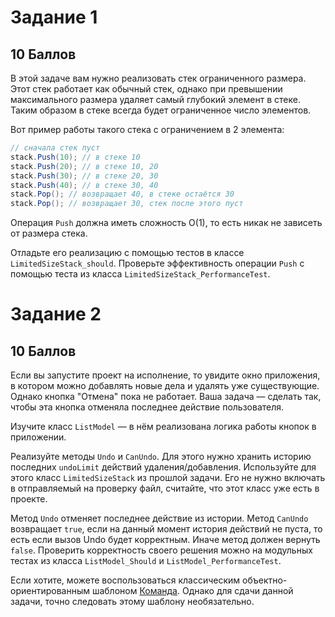 # Задание 1

## 10 Баллов

В этой задаче вам нужно реализовать стек ограниченного размера. Этот стек работает как обычный стек, однако при превышении максимального размера удаляет самый глубокий элемент в стеке. Таким образом в стеке всегда будет ограниченное число элементов.

Вот пример работы такого стека с ограничением в 2 элемента:

```csharp
// сначала стек пуст
stack.Push(10); // в стеке 10
stack.Push(20); // в стеке 10, 20
stack.Push(30); // в стеке 20, 30
stack.Push(40); // в стеке 30, 40
stack.Pop(); // возвращает 40, в стеке остаётся 30
stack.Pop(); // возвращает 30, стек после этого пуст
```

Операция `Push` должна иметь сложность O(1), то есть никак не зависеть от размера стека.

Отладьте его реализацию с помощью тестов в классе `LimitedSizeStack_should`. Проверьте эффективность операции `Push` с помощью теста из класса `LimitedSizeStack_PerformanceTest`.

# Задание 2

## 10 Баллов

Если вы запустите проект на исполнение, то увидите окно приложения, в котором можно добавлять новые дела и удалять уже существующие. Однако кнопка "Отмена" пока не работает. Ваша задача — сделать так, чтобы эта кнопка отменяла последнее действие пользователя.

Изучите класс `ListModel` — в нём реализована логика работы кнопок в приложении.

Реализуйте методы `Undo` и `CanUndo`. Для этого нужно хранить историю последних `undoLimit` действий удаления/добавления. Используйте для этого класс `LimitedSizeStack` из прошлой задачи. Его не нужно включать в отправляемый на проверку файл, считайте, что этот класс уже есть в проекте.

Метод `Undo` отменяет последнее действие из истории.
Метод `CanUndo` возвращает `true`, если на данный момент история действий не пуста, то есть если вызов Undo будет корректным. Иначе метод должен вернуть `false`.
Проверить корректность своего решения можно на модульных тестах из класса `ListModel_Should` и `ListModel_PerformanceTest`.

Если хотите, можете воспользоваться классическим объектно-ориентированным шаблоном [Команда](https://metanit.com/sharp/patterns/3.3.php?ysclid=m5jssrt51r527697160). Однако для сдачи данной задачи, точно следовать этому шаблону необязательно.
